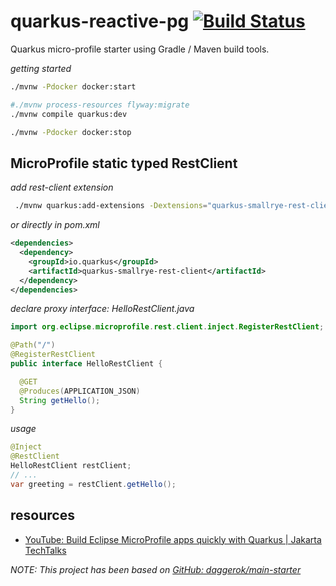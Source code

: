 # quarkus-reactive-pg [![Build Status](https://travis-ci.org/daggerok/quarkus-reactive-pg.svg?branch=master)](https://travis-ci.org/daggerok/quarkus-reactive-pg)
Quarkus micro-profile starter using Gradle / Maven build tools.

_getting started_

```bash
./mvnw -Pdocker docker:start

#./mvnw process-resources flyway:migrate
./mvnw compile quarkus:dev

./mvnw -Pdocker docker:stop
```

<!--

_maven dev mode_

```bash
./mvnw compile quarkus:dev
http :8080/api/v1/hello
```

_maven build_

```bash
./mvnw compile jar:jar quarkus:build
java -cp target/lib -jar target/*-runner.jar
http :8080/api/v1/hello/max
```

_fat jar_

```bash
./mvnw package -PuberJar
java -jar target/*-runner.jar
http :8080/api/v1/hello/max
```

_maven docker-compose plugin_

```bash
./mvnw -P docker-compose compile jar:jar quarkus:build docker-compose:up
#
./mvnw -P docker-compose docker-compose:down
```

_docker-compose_

```bash
./mvnw
docker-compose -f ./src/main/docker/docker-compose-maven.yaml up
# ...
docker-compose -f ./src/main/docker/docker-compose-maven.yaml down
```

_docker jvm_

```bash
./mvnw clean compile jar:jar quarkus:build
docker build -f src/main/docker/Dockerfile.jvm -t quarkus/quarkus-example-jvm .
docker run -i --rm --name app -p 8080:8080 quarkus/quarkus-example-jvm &
#...
docker rm -f -v app
```

_docker native_

```bash
./mvnw package -Pnative -Dnative-image.docker-build=true
docker build -f src/main/docker/Dockerfile.native -t quarkus/quarkus-example-native .
docker run -i --rm --name app -p 8080:8080 quarkus/quarkus-example-native
# ...
docker rm -f -v app
```

_project sources archive_

```bash
./mvnw assemble:single
```

find archive with all project sources in target folder too: 

```bash
./mvnw assembly:single -Dassembly.ignoreMissingDescriptor
unzip -d target/sources target/*-sources.zip
unzip -d target/default target/*-src.zip
```

_maven archetype generator_

```bash
mvn io.quarkus:quarkus-maven-plugin:0.17.0:create \
  -DprojectGroupId=com.github.daggerok \
  -DprojectArtifactId=rest-api \
  -DprojectVersion=1.0-SNAPSHOT \
  -DclassName="com.github.daggerok.hello.RestResourcesource" \
  -Dpath="/"
```

-->

## MicroProfile static typed RestClient

_add rest-client extension_

```bash
 ./mvnw quarkus:add-extensions -Dextensions="quarkus-smallrye-rest-client"
```

_or directly in pom.xml_

```xml
<dependencies>
  <dependency>
    <groupId>io.quarkus</groupId>
    <artifactId>quarkus-smallrye-rest-client</artifactId>
  </dependency>
</dependencies>
```

_declare proxy interface: HelloRestClient.java_

```java
import org.eclipse.microprofile.rest.client.inject.RegisterRestClient;

@Path("/")
@RegisterRestClient
public interface HelloRestClient {

  @GET
  @Produces(APPLICATION_JSON)
  String getHello();
}
```

_usage_

```java
@Inject
@RestClient
HelloRestClient restClient;
// ...
var greeting = restClient.getHello();
```

## resources

* [YouTube: Build Eclipse MicroProfile apps quickly with Quarkus | Jakarta TechTalks](https://www.youtube.com/watch?v=hReKM6rmcho)

_NOTE: This project has been based on [GitHub: daggerok/main-starter](https://github.com/daggerok/main-starter)_
